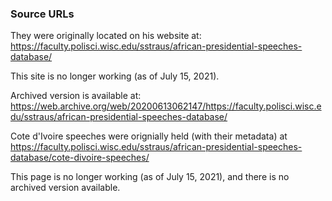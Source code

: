 ### Source URLs
They were originally located on his website at: https://faculty.polisci.wisc.edu/sstraus/african-presidential-speeches-database/

This site is no longer working (as of July 15, 2021).

Archived version is available at: https://web.archive.org/web/20200613062147/https://faculty.polisci.wisc.edu/sstraus/african-presidential-speeches-database/

Cote d'Ivoire speeches were orignially held (with their metadata) at https://faculty.polisci.wisc.edu/sstraus/african-presidential-speeches-database/cote-divoire-speeches/

This page is no longer working (as of July 15, 2021), and there is no archived version available.
